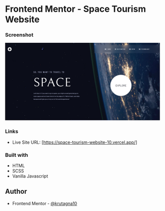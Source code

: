 # Frontend Mentor - Space Tourism Website

### Screenshot

![](screenshot/Screenshot.png)

### Links

- Live Site URL: [https://space-tourism-website-10.vercel.app/]

### Built with

- HTML
- SCSS
- Vanilla Javascript

## Author
- Frontend Mentor - [@krutagna10](https://www.frontendmentor.io/profile/krutagna10)

